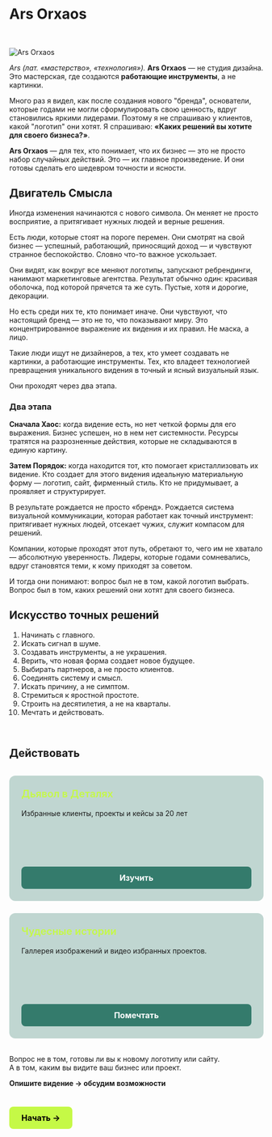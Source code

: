 # Ars Orxaos

<br>

![Ars Orxaos](/ars-orxaos-ban-cmprsd.jpg)

_Ars (лат. «мастерство», «технология»)._ **Ars Orxaos** — не студия дизайна. Это мастерская, где создаются **работающие инструменты**, а не картинки.

Много раз я видел, как после создания нового "бренда", основатели, которые годами не могли сформулировать свою ценность, вдруг становились яркими лидерами. Поэтому я не спрашиваю у клиентов, какой "логотип" они хотят. Я спрашиваю: **«Каких решений вы хотите для своего бизнеса?»**.

**Ars Orxaos** — для тех, кто понимает, что их бизнес — это не просто набор случайных действий. Это — их главное произведение. И они готовы сделать его шедевром точности и ясности.

## Двигатель Смысла

Иногда изменения начинаются с нового символа. Он меняет не просто восприятие, а притягивает нужных людей и верные решения.

Есть люди, которые стоят на пороге перемен. Они смотрят на свой бизнес — успешный, работающий, приносящий доход — и чувствуют странное беспокойство. Словно что-то важное ускользает.

Они видят, как вокруг все меняют логотипы, запускают ребрендинги, нанимают маркетинговые агентства. Результат обычно один: красивая оболочка, под которой прячется та же суть. Пустые, хотя и дорогие, декорации.

Но есть среди них те, кто понимает иначе. Они чувствуют, что настоящий бренд — это не то, что показывают миру. Это концентрированное выражение их видения и их правил. Не маска, а лицо.

Такие люди ищут не дизайнеров, а тех, кто умеет создавать не картинки, а работающие инструменты. Тех, кто владеет технологией превращения уникального видения в точный и ясный визуальный язык.

Они проходят через два этапа.

### Два этапа

**Сначала Хаос:** когда видение есть, но нет четкой формы для его выражения. Бизнес успешен, но в нем нет системности. Ресурсы тратятся на разрозненные действия, которые не складываются в единую картину.

**Затем Порядок:** когда находится тот, кто помогает кристаллизовать их видение. Кто создает для этого видения идеальную материальную форму — логотип, сайт, фирменный стиль. Кто не придумывает, а проявляет и структурирует.

В результате рождается не просто «бренд». Рождается система визуальной коммуникации, которая работает как точный инструмент: притягивает нужных людей, отсекает чужих, служит компасом для решений.

Компании, которые проходят этот путь, обретают то, чего им не хватало — абсолютную уверенность. Лидеры, которые годами сомневались, вдруг становятся теми, к кому приходят за советом.

И тогда они понимают: вопрос был не в том, какой логотип выбрать. Вопрос был в том, каких решений они хотят для своего бизнеса.

## Искусство точных решений

1.  Начинать с главного.
2.  Искать сигнал в шуме.
3.  Создавать инструменты, а не украшения.
4.  Верить, что новая форма создает новое будущее.
5.  Выбирать партнеров, а не просто клиентов.
6.  Соединять систему и смысл.
7.  Искать причину, а не симптом.
8.  Стремиться к яростной простоте.
9.  Строить на десятилетия, а не на кварталы.
10. Мечтать и действовать.

<br>

## Действовать

<div style="display: grid; grid-template-columns: repeat(auto-fit, minmax(300px, 1fr)); gap: 1.5rem; margin: 2rem 0;">

  <div class="project-card">
    <div>
      <h3 style="color: #C5F946; margin: 0 0 1rem 0; font-size: 1.25rem; font-weight: 600;">Дьявол в Деталях</h3>
      <p style="margin: 0; line-height: 1.6; color: var(--vp-c-text-1);">Избранные клиенты, проекты и кейсы за 20 лет</p>
    </div>
    <!-- Второстепенная кнопка (изменено) -->
    <a href="/Orxaos/ars_orxaos/by-the-numbers" class="btn btn-secondary">
      Изучить
    </a>
  </div>

  <div class="project-card">
    <div>
      <h3 style="color: #C5F946; margin: 0 0 1rem 0; font-size: 1.25rem; font-weight: 600;">Чудесные истории</h3>
      <p style="margin: 0; line-height: 1.6; color: var(--vp-c-text-1);">Галлерея изображений и видео избранных проектов.</p>
    </div>
    <!-- Второстепенная кнопка -->
    <a href="/Orxaos/ars_orxaos/the-wonderful-stories-we-make" class="btn btn-secondary">
      Помечтать
    </a>
  </div>

</div>

Вопрос не в том, готовы ли вы к новому логотипу или сайту. <br>
А в том, каким вы видите ваш бизнес или проект.

**Опишите видение → обсудим возможности**

<div class="start-button-container">
  <!-- Основная кнопка -->
  <a href="/Orxaos/start" class="btn btn-primary">Начать →</a>
</div>

<style>
/* --- Стили для карточек --- */
.project-card {
  background: rgba(52, 123, 108, 0.3);
  border-radius: 12px;
  padding: 24px;
  display: flex;
  flex-direction: column;
  justify-content: space-between;
  min-height: 200px;
}

/* --- ОБЩИЕ СТИЛИ ДЛЯ ВСЕХ КНОПОК --- */
.btn {
  display: block;
  padding: 12px 16px;
  border-radius: 8px;
  font-weight: 700;
  font-size: 16px;
  text-align: center;
  margin-top: 1.5rem;
  text-decoration: none;
  transition: all 0.3s ease;
  cursor: pointer;
  border: none;
}

.btn:hover {
  transform: translateY(-2px);
  text-decoration: none !important;
}

/* --- СТИЛЬ 1: ОСНОВНАЯ КНОПКА (ЯРКАЯ) --- */
.btn-primary {
  background-color: #C5F946; /* Яркий лаймовый */
  color: #000 !important;
}

.btn-primary:hover {
  background-color: #347b6c; /* Темный при наведении */
  color: white !important;
}

/* --- СТИЛЬ 2: ВТОРОСТЕПЕННАЯ КНОПКА (ТЕМНАЯ) --- */
.btn-secondary {
  background-color: #347b6c; /* Темный */
  color: white !important;
}

.btn-secondary:hover {
  background-color: #C5F946; /* Яркий при наведении */
  color: #000 !important;
}

/* --- Контейнер для отдельной кнопки "Начать" --- */
.start-button-container .btn {
  display: inline-block;
  padding: 12px 24px;
}
</style>
